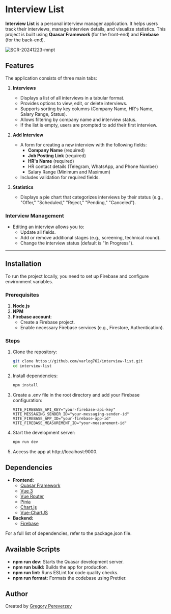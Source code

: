 # Interview List

**Interview List** is a personal interview manager application. It helps users track their interviews, manage interview details, and visualize statistics. This project is built using **Quasar Framework** (for the front-end) and **Firebase** (for the back-end).

![SCR-20241223-mnpt](https://github.com/user-attachments/assets/92eb3fb5-5c57-41b3-b43f-b49cd0008840)


## Features

The application consists of three main tabs:

1. **Interviews**

   - Displays a list of all interviews in a tabular format.
   - Provides options to view, edit, or delete interviews.
   - Supports sorting by key columns (Company Name, HR's Name, Salary Range, Status).
   - Allows filtering by company name and interview status.
   - If the list is empty, users are prompted to add their first interview.

2. **Add Interview**

   - A form for creating a new interview with the following fields:
     - **Company Name** (required)
     - **Job Posting Link** (required)
     - **HR's Name** (required)
     - HR contact details (Telegram, WhatsApp, and Phone Number)
     - Salary Range (Minimum and Maximum)
   - Includes validation for required fields.

3. **Statistics**
   - Displays a pie chart that categorizes interviews by their status (e.g., "Offer," "Scheduled," "Reject," "Pending," "Canceled").

### Interview Management

- Editing an interview allows you to:
  - Update all fields.
  - Add or remove additional stages (e.g., screening, technical round).
  - Change the interview status (default is "In Progress").

---

## Installation

To run the project locally, you need to set up Firebase and configure environment variables.

### Prerequisites

1. **Node.js**
2. **NPM**
3. **Firebase account**:
   - Create a Firebase project.
   - Enable necessary Firebase services (e.g., Firestore, Authentication).

### Steps

1. Clone the repository:
   ```bash
   git clone https://github.com/varlog762/interview-list.git
   cd interview-list
   ```
2. Install dependencies:
   ```bash
   npm install
   ```
3. Create a .env file in the root directory and add your Firebase configuration:
   ```env
   VITE_FIREBASE_API_KEY="your-firebase-api-key"
   VITE_MESSAGING_SENDER_ID="your-messaging-sender-id"
   VITE_FIREBASE_APP_ID="your-firebase-app-id"
   VITE_FIREBASE_MEASUREMENT_ID="your-measurement-id"
   ```
4. Start the development server:
   ```bash
   npm run dev
   ```
5. Access the app at http://localhost:9000.

## Dependencies

- **Frontend:**
  - [Quasar Framework](https://quasar.dev/)
  - [Vue 3](https://vuejs.org/)
  - [Vue Router](https://router.vuejs.org/)
  - [Pinia](https://pinia.vuejs.org/)
  - [Chart.js](https://www.chartjs.org/)
  - [Vue-ChartJS](https://vue-chartjs.org/)
- **Backend:**
  - [Firebase](https://firebase.google.com/)

For a full list of dependencies, refer to the package.json file.

## Available Scripts

- **npm run dev:** Starts the Quasar development server.
- **npm run build:** Builds the app for production.
- **npm run lint:** Runs ESLint for code quality checks.
- **npm run format:** Formats the codebase using Prettier.

## Author

Created by [Gregory Pereverzev](https://linkedin.com/in/gregory-pereverzev-33848759/)

